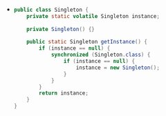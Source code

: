 - ```java
  public class Singleton {
      private static volatile Singleton instance;
      
      private Singleton() {}
      
      public static Singleton getInstance() {
          if (instance == null) {
              synchronized (Singleton.class) {
                  if (instance == null) {
                      instance = new Singleton();
                  }
              }
          }
          return instance;
      }
  }
  ```